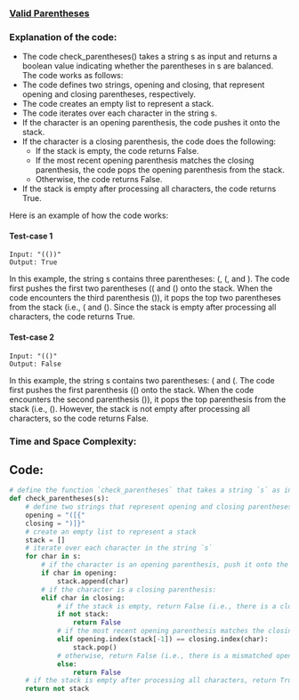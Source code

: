 ### [Valid Parentheses](https://leetcode.com/problems/valid-parentheses/)

### Explanation of the code:
* The code check_parentheses() takes a string s as input and returns a boolean value indicating whether the parentheses in s are balanced.<br> 
The code works as follows:
* The code defines two strings, opening and closing, that represent opening and closing parentheses, respectively.
* The code creates an empty list to represent a stack.
* The code iterates over each character in the string s.
* If the character is an opening parenthesis, the code pushes it onto the stack.
* If the character is a closing parenthesis, the code does the following:
    * If the stack is empty, the code returns False.
    * If the most recent opening parenthesis matches the closing parenthesis, the code pops the opening parenthesis from the stack.
    * Otherwise, the code returns False.
* If the stack is empty after processing all characters, the code returns True.

Here is an example of how the code works:
#### Test-case 1<br>
```
Input: "(())"
Output: True
```

In this example, the string s contains three parentheses: (, (, and ). The code first pushes the first two parentheses (( and () onto the stack. When the code encounters the third parenthesis ()), it pops the top two parentheses from the stack (i.e., ( and (). 
Since the stack is empty after processing all characters, the code returns True.

#### Test-case 2
```
Input: "(()"
Output: False
```

In this example, the string s contains two parentheses: ( and (. The code first pushes the first parenthesis (() onto the stack. When the code encounters the second parenthesis ()), it pops the top parenthesis from the stack (i.e., (). However, the stack is not empty after processing all characters, so the code returns False.


### Time and Space Complexity:

## Code:
```py
# define the function `check_parentheses` that takes a string `s` as input
def check_parentheses(s):
    # define two strings that represent opening and closing parentheses respectively
    opening = "([{"
    closing = ")]}"
    # create an empty list to represent a stack
    stack = []
    # iterate over each character in the string `s`
    for char in s:
        # if the character is an opening parenthesis, push it onto the stack
        if char in opening:
            stack.append(char)
        # if the character is a closing parenthesis:
        elif char in closing:
            # if the stack is empty, return False (i.e., there is a closing parenthesis without a corresponding opening parenthesis)
            if not stack:
                return False
            # if the most recent opening parenthesis matches the closing parenthesis, pop the opening parenthesis from the stack
            elif opening.index(stack[-1]) == closing.index(char):
                stack.pop()
            # otherwise, return False (i.e., there is a mismatched opening parenthesis)
            else:
                return False
    # if the stack is empty after processing all characters, return True (i.e., all parentheses have been matched)
    return not stack
```
